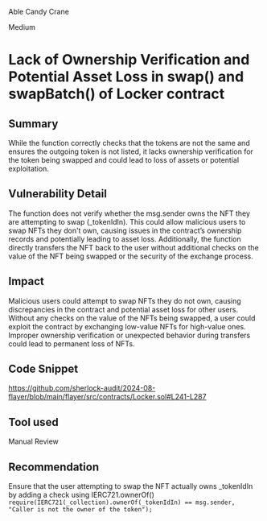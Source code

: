 Able Candy Crane

Medium

# Lack of Ownership Verification and Potential Asset Loss in swap() and swapBatch() of Locker contract

## Summary
While the function correctly checks that the tokens are not the same and ensures the outgoing token is not listed, it lacks ownership verification for the token being swapped and could lead to loss of assets or potential exploitation.

## Vulnerability Detail
The function does not verify whether the msg.sender owns the NFT they are attempting to swap (_tokenIdIn). This could allow malicious users to swap NFTs they don't own, causing issues in the contract’s ownership records and potentially leading to asset loss.
Additionally, the function directly transfers the NFT back to the user without additional checks on the value of the NFT being swapped or the security of the exchange process.

## Impact
Malicious users could attempt to swap NFTs they do not own, causing discrepancies in the contract and potential asset loss for other users.
Without any checks on the value of the NFTs being swapped, a user could exploit the contract by exchanging low-value NFTs for high-value ones.
Improper ownership verification or unexpected behavior during transfers could lead to permanent loss of NFTs.

## Code Snippet
https://github.com/sherlock-audit/2024-08-flayer/blob/main/flayer/src/contracts/Locker.sol#L241-L287

## Tool used
Manual Review

## Recommendation
Ensure that the user attempting to swap the NFT actually owns _tokenIdIn by adding a check using IERC721.ownerOf()
`require(IERC721(_collection).ownerOf(_tokenIdIn) == msg.sender, "Caller is not the owner of the token");`